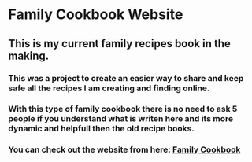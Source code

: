 # Family Cookbook Website


## This is my current family recipes book in the making. 

### This was a project to create an easier way to share and keep safe all the recipes I am creating and finding online. 
### With this type of family cookbook there is no need to ask 5 people if you understand what is writen here and its more dynamic and helpfull then the old recipe books.

### You can check out the website from here: [Family Cookbook](https://c-family-cookbook.vercel.app)

